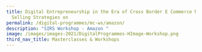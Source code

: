 ```yaml
---
title: Digital Entrepreneurship in the Era of Cross Border E Commerce Mastering
  Selling Strategies on
permalink: /digital-programmes/mc-ws/amazon/
description: "SIRS Workshop - Amazon "
image: /images/images-2021/DigitalProgrammes-HImage-Workshop.png
third_nav_title: Masterclasses & Workshops
---
```


